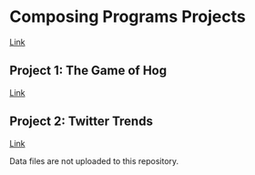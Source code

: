 # Composing Programs Projects

[Link](http://composingprograms.com/projects.html)

## Project 1: The Game of Hog

[Link](http://inst.eecs.berkeley.edu/~cs61a/fa13/proj/hog/hog.html)

## Project 2: Twitter Trends

[Link](http://inst.eecs.berkeley.edu/~cs61a/fa13/proj/trends/trends.html)

Data files are not uploaded to this repository.


